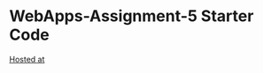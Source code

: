 # WebApps-Assignment-5 Starter Code
[Hosted at](https://44-563-webapps-f21.github.io/webapps-s21-assignment-5-vanamamohith/animals.html)
